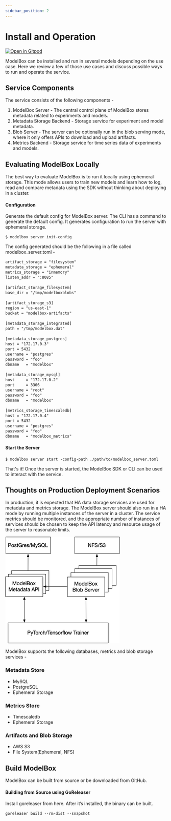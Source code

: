 ```yaml
---
sidebar_position: 2
---
```


# Install and Operation 
[![Open in Gitpod](https://gitpod.io/button/open-in-gitpod.svg)](https://gitpod.io/https://github.com/tensorland/modelbox>)

ModelBox can be installed and run in several models depending on the use case. Here we review a few of those use cases and discuss possible ways to run and operate the service.


## Service Components

The service consists of the following components -

1. ModelBox Server - The central control plane of ModelBox stores metadata related to experiments and models.
2. Metadata Storage Backend - Storage service for experiment and model metadata.
3. Blob Server - The server can be optionally run in the blob serving mode, where it only offers APIs to download and upload artifacts.
4. Metrics Backend - Storage service for time series data of experiments and models.


## Evaluating ModelBox Locally

The best way to evaluate ModelBox is to run it locally using ephemeral storage. This mode allows users to train new models and learn how to log, read and compare metadata using the SDK without thinking about deploying in a cluster.

#### Configuration

Generate the default config for ModelBox server. The CLI has a command to generate the default config. It generates configuration to run the server with ephemeral storage.


```
$ modelbox server init-config
```


The config generated should be the following in a file called modelbox_server.toml -


```
artifact_storage = "filesystem"
metadata_storage = "ephemeral"
metrics_storage = "inmemory"
listen_addr = ":8085"

[artifact_storage_filesystem]
base_dir = "/tmp/modelboxblobs"

[artifact_storage_s3]
region = "us-east-1"
bucket = "modelbox-artifacts"

[metadata_storage_integrated]
path = "/tmp/modelbox.dat"

[metadata_storage_postgres]
host = "172.17.0.3"
port = 5432
username = "postgres"
password = "foo"
dbname   = "modelbox"

[metadata_storage_mysql]
host     = "172.17.0.2"
port     = 3306
username = "root"
password = "foo"
dbname   = "modelbox"

[metrics_storage_timescaledb]
host = "172.17.0.4"
port = 5432
username = "postgres"
password = "foo"
dbname   = "modelbox_metrics" 
```

#### Start the Server 

```
$ modelbox server start -config-path ./path/to/modelbox_server.toml
```

That's it! Once the server is started, the ModelBox SDK or CLI can be used to interact with the service.

## Thoughts on Production Deployment Scenarios

In production, it is expected that HA data storage services are used for metadata and metrics storage. The ModelBox server should also run in a HA mode by running multiple instances of the server in a cluster. The service metrics should be monitored, and the appropriate number of instances of services should be chosen to keep the API latency and resource usage of the server to reasonable limits.

![High Level Architecture](guides/img/ModelBox_HighLevel.png)

ModelBox supports the following databases, metrics and blob storage services -

### Metadata Store 
- MySQL
- PostgreSQL
- Ephemeral Storage

### Metrics Store
- Timescaledb
- Ephemeral Storage

### Artifacts and Blob Storage
- AWS S3
- File System(Ephemeral, NFS)

## Build ModelBox 

ModelBox can be built from source or be downloaded from GitHub.


#### Building from Source using GoReleaser

Install goreleaser from here. After it’s installed, the binary can be built.


```
goreleaser build --rm-dist --snapshot
```